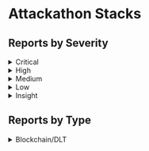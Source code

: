 # Attackathon Stacks

## Reports by Severity

<details>

<summary>Critical</summary>

* \#37861 \[BC-Critical] SBTC Signer WSTS implementation allows nonce replays such that a malicious signer can steal all funds
* \#38458 \[BC-Critical] The coordinator can submit empty BTC transactions to drain BTC tokens in the multi-sign wallet

</details>

<details>

<summary>High</summary>

* \#37718 \[BC-High] Key rotations bricks the system due to incorrect \`aggregate\_key\` being used to spend the \`peg UTXO\` when signing a sweep transaction
* \#37811 \[BC-High] Missing length check when parsing \`SignatureShareRequest\` in the signers allows the coordinator to halt other signers, shutting down the network
* \#37814 \[BC-High] Signers can crash other signers by sending an invalid \`DkgPrivateShares\` due to missing check before passing the payload to \`SignerStateMachine::process\`
* \#38582 \[BC-High] The \`BitcoinCoreClient::get\_tx\_info\` does not support coinbase transactions, which may cause sBTC to be attacked by btc miners or sBTC donations to be lost
* \#38392 \[BC-High] Signer can steal STX tokens in multi-sign wallet by setting a high stacks tx fee
* \#38740 \[BC-High] The missing check in Deposits::DepositScriptInputs::parse() permits losing funds by sending them to an invalid principal
* \#38053 \[BC-High] A single signer can continuously prevent signatures from being finalized, halting network operations
* \#38477 \[BC-High] A single signer can abort every attempted signing round by providing an invalid packet once the coordinator requests signature shares
* \#38111 \[BC-High] Attackers can send a very large event in a Stacks block so that the Signer can never get the Stacks event
* \#38398 \[BC-High] Malicious Signers can initiate repeated contract calls to cause the multi-sign wallet to lose tx fee
* \#37479 \[BC-High] A single signer can lock users' funds by not notifying other signers of the executed \`sweep\` transaction
* \#38516 \[BC-High] Signer can censor transactions and halt the network by providing an invalid nonce or too many nonces

</details>

<details>

<summary>Medium</summary>

* \#37777 \[BC-Medium] \`Emily.create\_deposit\` can overwrite any deposit to the Pending state
* \#38133 \[BC-Medium] A rogue Signer can censor any deposit request from being processed and fullfilled on the Stacks blockchain
* \#37384 \[BC-Medium] Attacker can front-run call to emily api with incorrect data, preventing legit user from registering their deposit
* \#38551 \[BC-Medium] A signer can request stacks tx nonces in batches in advance and then DoS other signers' sBTC contract calls
* \#37470 \[BC-Medium] SBTC Signers do not page through pending deposit requests making it trivially easy to block legit deposits by spamming Emily API
* \#38270 \[BC-Medium] A signer can send a large number of junk \`WstsNetMessage::NonceRequest\` through P2P to make other signers run out of memory
* \#38003 \[BC-Medium] A malicious coordinator calling \`Emily::update\_deposits\` can make the entire Signers network inoperable
* \#37545 \[BC-Medium] Deposits with a lock\_time of 16 cannot be processed

</details>

<details>

<summary>Low</summary>

* \#38605 \[BC-Low] Lack of fee\_rate/last\_fees validation in handle\_bitcoin\_pre\_sign\_request ebables rogue signer to cause financial loss to depositors
* \#38028 \[BC-Low] There is a Partial Network Degradation Due to DynamoDB GSI Throttling Under High Traffic
* \#38460 \[BC-Low] The coordinator can set a higher BTC tx fee than the current network to make users to pay more fees to the BTC miner
* \#37500 \[BC-Low] Blocklist can be circumvented due to incorrect blocking logic in \`request\_decider::can\_accept\_deposit\_request\`

</details>

<details>

<summary>Insight</summary>

* \#38671 \[BC-Insight] Signer key rotation is not possible due to deadlock between submitting key rotation to Stacks and retrieving it
* \#38030 \[BC-Insight] Coordinator can be crashed by signers on DKG
* \#38223 \[BC-Insight] Attackers can disrupt the tag order of gossip messages to bypass signature verification
* \#38690 \[BC-Insight] A malicious coordinator can run multiple DKG coordination in parallel and manipulate their order to break the signers network
* \#38160 \[BC-Insight] Governance calling \`sbtc-registry.update-protocol-contract\` may cause Stacks' events to be ignored by the signer
* \#37530 \[BC-Insight] Deposits can be completely DoSed due to incorrect transaction construction

</details>

## Reports by Type

<details>

<summary>Blockchain/DLT</summary>

* \#37718 \[BC-High] Key rotations bricks the system due to incorrect \`aggregate\_key\` being used to spend the \`peg UTXO\` when signing a sweep transaction
* \#37777 \[BC-Medium] \`Emily.create\_deposit\` can overwrite any deposit to the Pending state
* \#37811 \[BC-High] Missing length check when parsing \`SignatureShareRequest\` in the signers allows the coordinator to halt other signers, shutting down the network
* \#37814 \[BC-High] Signers can crash other signers by sending an invalid \`DkgPrivateShares\` due to missing check before passing the payload to \`SignerStateMachine::process\`
* \#38582 \[BC-High] The \`BitcoinCoreClient::get\_tx\_info\` does not support coinbase transactions, which may cause sBTC to be attacked by btc miners or sBTC donations to be lost
* \#38605 \[BC-Low] Lack of fee\_rate/last\_fees validation in handle\_bitcoin\_pre\_sign\_request ebables rogue signer to cause financial loss to depositors
* \#37861 \[BC-Critical] SBTC Signer WSTS implementation allows nonce replays such that a malicious signer can steal all funds
* \#38392 \[BC-High] Signer can steal STX tokens in multi-sign wallet by setting a high stacks tx fee
* \#38671 \[BC-Insight] Signer key rotation is not possible due to deadlock between submitting key rotation to Stacks and retrieving it
* \#38458 \[BC-Critical] The coordinator can submit empty BTC transactions to drain BTC tokens in the multi-sign wallet
* \#38028 \[BC-Low] There is a Partial Network Degradation Due to DynamoDB GSI Throttling Under High Traffic
* \#38030 \[BC-Insight] Coordinator can be crashed by signers on DKG
* \#38740 \[BC-High] The missing check in Deposits::DepositScriptInputs::parse() permits losing funds by sending them to an invalid principal
* \#38053 \[BC-High] A single signer can continuously prevent signatures from being finalized, halting network operations
* \#38133 \[BC-Medium] A rogue Signer can censor any deposit request from being processed and fullfilled on the Stacks blockchain
* \#37384 \[BC-Medium] Attacker can front-run call to emily api with incorrect data, preventing legit user from registering their deposit
* \#38460 \[BC-Low] The coordinator can set a higher BTC tx fee than the current network to make users to pay more fees to the BTC miner
* \#38477 \[BC-High] A single signer can abort every attempted signing round by providing an invalid packet once the coordinator requests signature shares
* \#38111 \[BC-High] Attackers can send a very large event in a Stacks block so that the Signer can never get the Stacks event
* \#38551 \[BC-Medium] A signer can request stacks tx nonces in batches in advance and then DoS other signers' sBTC contract calls
* \#37470 \[BC-Medium] SBTC Signers do not page through pending deposit requests making it trivially easy to block legit deposits by spamming Emily API
* \#38223 \[BC-Insight] Attackers can disrupt the tag order of gossip messages to bypass signature verification
* \#38270 \[BC-Medium] A signer can send a large number of junk \`WstsNetMessage::NonceRequest\` through P2P to make other signers run out of memory
* \#38690 \[BC-Insight] A malicious coordinator can run multiple DKG coordination in parallel and manipulate their order to break the signers network
* \#37500 \[BC-Low] Blocklist can be circumvented due to incorrect blocking logic in \`request\_decider::can\_accept\_deposit\_request\`
* \#38160 \[BC-Insight] Governance calling \`sbtc-registry.update-protocol-contract\` may cause Stacks' events to be ignored by the signer
* \#37530 \[BC-Insight] Deposits can be completely DoSed due to incorrect transaction construction
* \#38398 \[BC-High] Malicious Signers can initiate repeated contract calls to cause the multi-sign wallet to lose tx fee
* \#37479 \[BC-High] A single signer can lock users' funds by not notifying other signers of the executed \`sweep\` transaction
* \#38003 \[BC-Medium] A malicious coordinator calling \`Emily::update\_deposits\` can make the entire Signers network inoperable
* \#37545 \[BC-Medium] Deposits with a lock\_time of 16 cannot be processed
* \#38516 \[BC-High] Signer can censor transactions and halt the network by providing an invalid nonce or too many nonces

</details>
